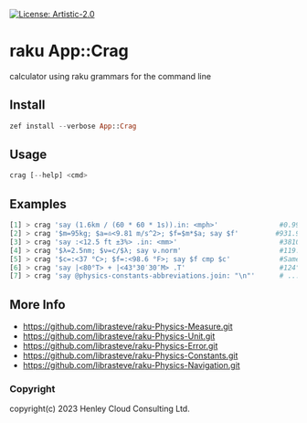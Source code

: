 [![License: Artistic-2.0](https://img.shields.io/badge/License-Artistic%202.0-0298c3.svg)](https://opensource.org/licenses/Artistic-2.0)

# raku App::Crag

calculator using raku grammars for the command line

## Install
```raku
zef install --verbose App::Crag
```

## Usage
```raku
crag [--help] <cmd>
```

## Examples
```raku
[1] > crag 'say (1.6km / (60 * 60 * 1s)).in: <mph>'               #0.994194mph
[2] > crag '$m=95kg; $a=♎️<9.81 m/s^2>; $f=$m*$a; say $f'         #931.95N
[3] > crag 'say :<12.5 ft ±3%> .in: <mm>'                         #3810mm ±114.3
[4] > crag '$λ=2.5nm; $ν=c/$λ; say ν.norm'                        #119.916..PHz
[5] > crag '$c=:<37 °C>; $f=:<98.6 °F>; say $f cmp $c'            #Same
[6] > crag 'say |<80°T> + |<43°30′30″M> .T'                       #124°ESE (T)
[7] > crag 'say @physics-constants-abbreviations.join: "\n"'      # ...
```

## More Info
- https://github.com/librasteve/raku-Physics-Measure.git
- https://github.com/librasteve/raku-Physics-Unit.git
- https://github.com/librasteve/raku-Physics-Error.git
- https://github.com/librasteve/raku-Physics-Constants.git
- https://github.com/librasteve/raku-Physics-Navigation.git

### Copyright
copyright(c) 2023 Henley Cloud Consulting Ltd.
